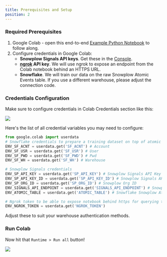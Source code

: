 ```yaml
---
title: Prerequisites and Setup
position: 2
---
```


### Required Prerequisites

1. Google Colab - open this end-to-end [Example Python Notebook](https://colab.research.google.com/github/snowplow-incubator/signals-notebooks/blob/main/web/web_prospect_scoring_end_to_end.ipynb) to follow along.
2. Configure credentials in Google Colab:
    - **Snowplow Signals API keys**. Get these in the [Console](https://console.snowplowanalytics.com/).
    - **[ngrok](https://dashboard.ngrok.com/) API key**. We will use ngrok to expose an endpoint from the Colab notebook behind an HTTPS URL.
    - **Snowflake**. We will train our data on the raw Snowplow Atomic Events table. If you use a different warehouse, please adjust the connection code.

### Credentials Configuration

Make sure to configure credentials in Colab Credentials section like this:

![](./screenshots/colab_credentials.jpeg)

Here's the list of all credential variables you may need to configure:

```python
from google.colab import userdata
# Snowflake credentials to prepare a training dataset on top of atomic events table
ENV_SF_ACNT = userdata.get('SF_ACNT') # Account
ENV_SF_USR = userdata.get('SF_USR') # User
ENV_SF_PWD = userdata.get('SF_PWD') # Pwd
ENV_SF_WH = userdata.get('SF_WH') # Warehouse

# Snowplow Signals credentials
ENV_SP_API_KEY = userdata.get('SP_API_KEY') # Snowplow Signals API Key
ENV_SP_API_KEY_ID = userdata.get('SP_API_KEY_ID') # Snowplow Signals API ID
ENV_SP_ORG_ID = userdata.get('SP_ORG_ID') # Snowplow Org ID
ENV_SIGNALS_API_ENDPOINT = userdata.get('SIGNALS_API_ENDPOINT') # Snowplow Signals API Endpoint
ENV_ATOMIC_TABLE = userdata.get('ATOMIC_TABLE') # Snowflake Snowplow Atomic Table

# Ngrok token to be able to expose notebook behind https for querying the api
ENV_NGROK_TOKEN = userdata.get('NGROK_TOKEN')
```

Adjust these to suit your warehouse authentication methods.

### Run Colab

Now hit that `Runtime > Run all` button!

![](./screenshots/runtime_run_all.png)
